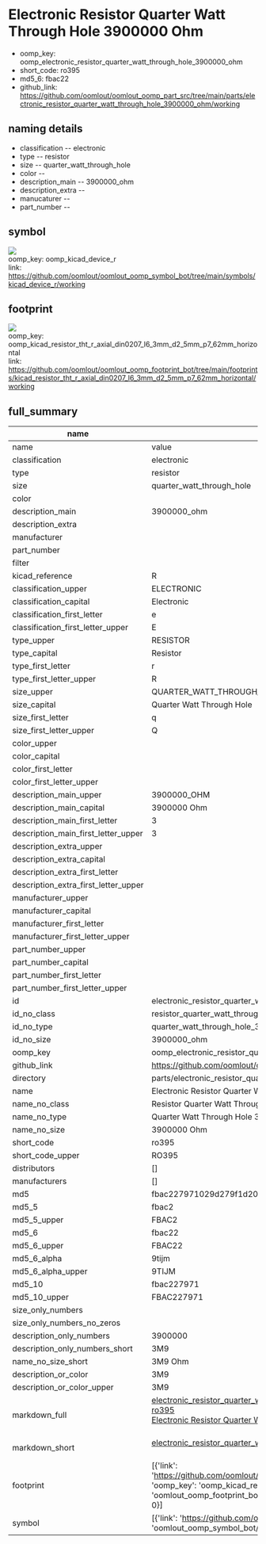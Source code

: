 # Electronic Resistor Quarter Watt Through Hole 3900000 Ohm

  
* oomp_key: oomp_electronic_resistor_quarter_watt_through_hole_3900000_ohm 
* short_code: ro395
* md5_6: fbac22  
* github_link: https://github.com/oomlout/oomlout_oomp_part_src/tree/main/parts/electronic_resistor_quarter_watt_through_hole_3900000_ohm/working  
## naming details
* classification -- electronic
* type -- resistor
* size -- quarter_watt_through_hole
* color -- 
* description_main -- 3900000_ohm
* description_extra -- 
* manucaturer -- 
* part_number -- 



## symbol

![](symbol/{index}/working/working_600.png)  
oomp_key: oomp_kicad_device_r  
link: https://github.com/oomlout/oomlout_oomp_symbol_bot/tree/main/symbols/kicad_device_r/working  

## footprint

![](footprint/{index}/working/working_600.png)  
oomp_key: oomp_kicad_resistor_tht_r_axial_din0207_l6_3mm_d2_5mm_p7_62mm_horizontal  
link: https://github.com/oomlout/oomlout_oomp_footprint_bot/tree/main/footprints/kicad_resistor_tht_r_axial_din0207_l6_3mm_d2_5mm_p7_62mm_horizontal/working  

## full_summary
| name | value | 
| --- | --- | 
| name | value | 
| classification | electronic | 
| type | resistor | 
| size | quarter_watt_through_hole | 
| color |  | 
| description_main | 3900000_ohm | 
| description_extra |  | 
| manufacturer |  | 
| part_number |  | 
| filter |  | 
| kicad_reference | R | 
| classification_upper | ELECTRONIC | 
| classification_capital | Electronic | 
| classification_first_letter | e | 
| classification_first_letter_upper | E | 
| type_upper | RESISTOR | 
| type_capital | Resistor | 
| type_first_letter | r | 
| type_first_letter_upper | R | 
| size_upper | QUARTER_WATT_THROUGH_HOLE | 
| size_capital | Quarter Watt Through Hole | 
| size_first_letter | q | 
| size_first_letter_upper | Q | 
| color_upper |  | 
| color_capital |  | 
| color_first_letter |  | 
| color_first_letter_upper |  | 
| description_main_upper | 3900000_OHM | 
| description_main_capital | 3900000 Ohm | 
| description_main_first_letter | 3 | 
| description_main_first_letter_upper | 3 | 
| description_extra_upper |  | 
| description_extra_capital |  | 
| description_extra_first_letter |  | 
| description_extra_first_letter_upper |  | 
| manufacturer_upper |  | 
| manufacturer_capital |  | 
| manufacturer_first_letter |  | 
| manufacturer_first_letter_upper |  | 
| part_number_upper |  | 
| part_number_capital |  | 
| part_number_first_letter |  | 
| part_number_first_letter_upper |  | 
| id | electronic_resistor_quarter_watt_through_hole_3900000_ohm | 
| id_no_class | resistor_quarter_watt_through_hole_3900000_ohm | 
| id_no_type | quarter_watt_through_hole_3900000_ohm | 
| id_no_size | 3900000_ohm | 
| oomp_key | oomp_electronic_resistor_quarter_watt_through_hole_3900000_ohm | 
| github_link | https://github.com/oomlout/oomlout_oomp_part_src/tree/main/parts/electronic_resistor_quarter_watt_through_hole_3900000_ohm/working | 
| directory | parts/electronic_resistor_quarter_watt_through_hole_3900000_ohm | 
| name | Electronic Resistor Quarter Watt Through Hole 3900000 Ohm | 
| name_no_class | Resistor Quarter Watt Through Hole 3900000 Ohm | 
| name_no_type | Quarter Watt Through Hole 3900000 Ohm | 
| name_no_size | 3900000 Ohm | 
| short_code | ro395 | 
| short_code_upper | RO395 | 
| distributors | [] | 
| manufacturers | [] | 
| md5 | fbac227971029d279f1d20a05ec315c6 | 
| md5_5 | fbac2 | 
| md5_5_upper | FBAC2 | 
| md5_6 | fbac22 | 
| md5_6_upper | FBAC22 | 
| md5_6_alpha | 9tijm | 
| md5_6_alpha_upper | 9TIJM | 
| md5_10 | fbac227971 | 
| md5_10_upper | FBAC227971 | 
| size_only_numbers |  | 
| size_only_numbers_no_zeros |  | 
| description_only_numbers | 3900000 | 
| description_only_numbers_short | 3M9 | 
| name_no_size_short | 3M9 Ohm | 
| description_or_color | 3M9 | 
| description_or_color_upper | 3M9 | 
| markdown_full | [electronic_resistor_quarter_watt_through_hole_3900000_ohm](https://github.com/oomlout/oomlout_oomp_part_src/tree/main/parts/electronic_resistor_quarter_watt_through_hole_3900000_ohm/working)<br>[ro395](https://github.com/oomlout/oomlout_oomp_part_src/tree/main/parts/electronic_resistor_quarter_watt_through_hole_3900000_ohm/working)<br>[Electronic Resistor Quarter Watt Through Hole 3900000 Ohm](https://github.com/oomlout/oomlout_oomp_part_src/tree/main/parts/electronic_resistor_quarter_watt_through_hole_3900000_ohm/working)<br><br> | 
| markdown_short | [electronic_resistor_quarter_watt_through_hole_3900000_ohm](https://github.com/oomlout/oomlout_oomp_part_src/tree/main/parts/electronic_resistor_quarter_watt_through_hole_3900000_ohm/working)<br><br> | 
| footprint | [{'link': 'https://github.com/oomlout/oomlout_oomp_footprint_bot/tree/main/foootprntss/kicad_resistor_tht_r_axial_din0207_l6_3mm_d2_5mm_p7_62mm_horizontal', 'oomp_key': 'oomp_kicad_resistor_tht_r_axial_din0207_l6_3mm_d2_5mm_p7_62mm_horizontal', 'directory': 'oomlout_oomp_footprint_bot/footprints/kicad_resistor_tht_r_axial_din0207_l6_3mm_d2_5mm_p7_62mm_horizontal//working/working.kicad_mod', 'index': 0}] | 
| symbol | [{'link': 'https://github.com/oomlout/oomlout_oomp_symbol_bot/tree/main/symbols/kicad_device_r', 'oomp_key': 'oomp_kicad_device_r', 'directory': 'oomlout_oomp_symbol_bot/symbols/kicad_device_r//working/working.kicad_sym', 'index': 0}] | 
